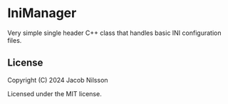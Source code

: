 # IniManager

Very simple single header C++ class that handles basic INI configuration files.

## License

Copyright (C) 2024 Jacob Nilsson

Licensed under the MIT license.
